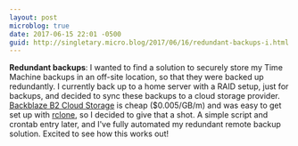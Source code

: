 ```yaml
---
layout: post
microblog: true
date: 2017-06-15 22:01 -0500
guid: http://singletary.micro.blog/2017/06/16/redundant-backups-i.html
---
```

**Redundant backups**: I wanted to find a solution to securely store my Time Machine backups in an off-site location, so that they were backed up redundantly. I currently back up to a home server with a RAID setup, just for backups, and decided to sync these backups to a cloud storage provider. [Backblaze B2 Cloud Storage](https://www.backblaze.com/b2/cloud-storage.html) is cheap ($0.005/GB/m) and was easy to get set up with [rclone](https://rclone.org/b2/), so I decided to give that a shot. A simple script and crontab entry later, and I've fully automated my redundant remote backup solution. Excited to see how this works out!
